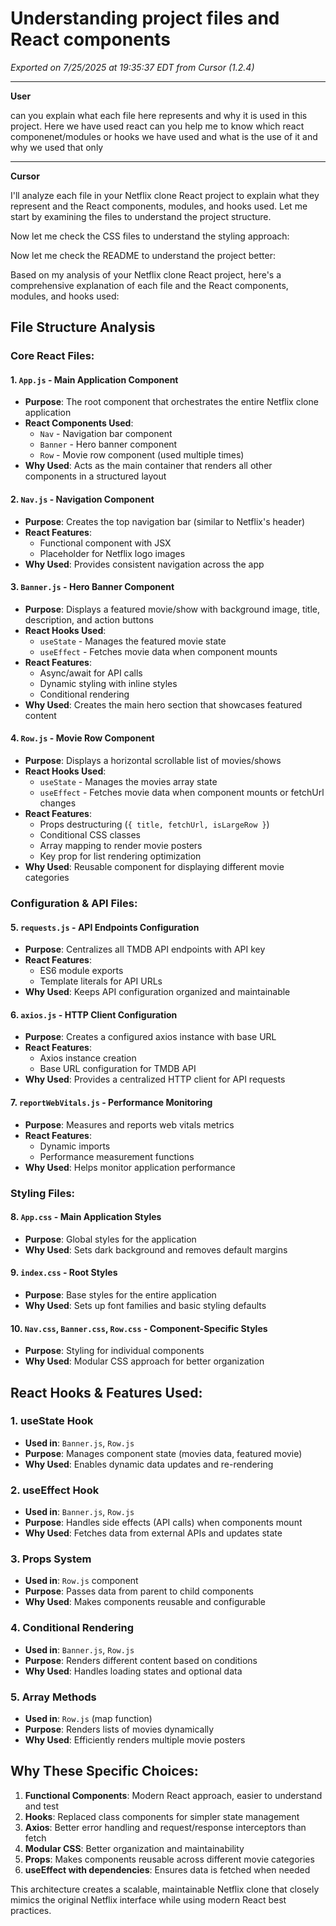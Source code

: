 # Understanding project files and React components
_Exported on 7/25/2025 at 19:35:37 EDT from Cursor (1.2.4)_

---

**User**

can you explain what each file here represents and why it is used in this project. Here we have used react can you help me to know which react componenet/modules or hooks we have used and what is the use of it and why we used that only

---

**Cursor**

I'll analyze each file in your Netflix clone React project to explain what they represent and the React components, modules, and hooks used. Let me start by examining the files to understand the project structure.


Now let me check the CSS files to understand the styling approach:


Now let me check the README to understand the project better:


Based on my analysis of your Netflix clone React project, here's a comprehensive explanation of each file and the React components, modules, and hooks used:

## File Structure Analysis

### **Core React Files:**

#### 1. **`App.js`** - Main Application Component
- **Purpose**: The root component that orchestrates the entire Netflix clone application
- **React Components Used**: 
  - `Nav` - Navigation bar component
  - `Banner` - Hero banner component  
  - `Row` - Movie row component (used multiple times)
- **Why Used**: Acts as the main container that renders all other components in a structured layout

#### 2. **`Nav.js`** - Navigation Component
- **Purpose**: Creates the top navigation bar (similar to Netflix's header)
- **React Features**: 
  - Functional component with JSX
  - Placeholder for Netflix logo images
- **Why Used**: Provides consistent navigation across the app

#### 3. **`Banner.js`** - Hero Banner Component
- **Purpose**: Displays a featured movie/show with background image, title, description, and action buttons
- **React Hooks Used**:
  - `useState` - Manages the featured movie state
  - `useEffect` - Fetches movie data when component mounts
- **React Features**:
  - Async/await for API calls
  - Dynamic styling with inline styles
  - Conditional rendering
- **Why Used**: Creates the main hero section that showcases featured content

#### 4. **`Row.js`** - Movie Row Component
- **Purpose**: Displays a horizontal scrollable list of movies/shows
- **React Hooks Used**:
  - `useState` - Manages the movies array state
  - `useEffect` - Fetches movie data when component mounts or fetchUrl changes
- **React Features**:
  - Props destructuring (`{ title, fetchUrl, isLargeRow }`)
  - Conditional CSS classes
  - Array mapping to render movie posters
  - Key prop for list rendering optimization
- **Why Used**: Reusable component for displaying different movie categories

### **Configuration & API Files:**

#### 5. **`requests.js`** - API Endpoints Configuration
- **Purpose**: Centralizes all TMDB API endpoints with API key
- **React Features**: 
  - ES6 module exports
  - Template literals for API URLs
- **Why Used**: Keeps API configuration organized and maintainable

#### 6. **`axios.js`** - HTTP Client Configuration
- **Purpose**: Creates a configured axios instance with base URL
- **React Features**:
  - Axios instance creation
  - Base URL configuration for TMDB API
- **Why Used**: Provides a centralized HTTP client for API requests

#### 7. **`reportWebVitals.js`** - Performance Monitoring
- **Purpose**: Measures and reports web vitals metrics
- **React Features**: 
  - Dynamic imports
  - Performance measurement functions
- **Why Used**: Helps monitor application performance

### **Styling Files:**

#### 8. **`App.css`** - Main Application Styles
- **Purpose**: Global styles for the application
- **Why Used**: Sets dark background and removes default margins

#### 9. **`index.css`** - Root Styles
- **Purpose**: Base styles for the entire application
- **Why Used**: Sets up font families and basic styling defaults

#### 10. **`Nav.css`, `Banner.css`, `Row.css`** - Component-Specific Styles
- **Purpose**: Styling for individual components
- **Why Used**: Modular CSS approach for better organization

## React Hooks & Features Used:

### **1. useState Hook**
- **Used in**: `Banner.js`, `Row.js`
- **Purpose**: Manages component state (movies data, featured movie)
- **Why Used**: Enables dynamic data updates and re-rendering

### **2. useEffect Hook**
- **Used in**: `Banner.js`, `Row.js`
- **Purpose**: Handles side effects (API calls) when components mount
- **Why Used**: Fetches data from external APIs and updates state

### **3. Props System**
- **Used in**: `Row.js` component
- **Purpose**: Passes data from parent to child components
- **Why Used**: Makes components reusable and configurable

### **4. Conditional Rendering**
- **Used in**: `Banner.js`, `Row.js`
- **Purpose**: Renders different content based on conditions
- **Why Used**: Handles loading states and optional data

### **5. Array Methods**
- **Used in**: `Row.js` (map function)
- **Purpose**: Renders lists of movies dynamically
- **Why Used**: Efficiently renders multiple movie posters

## Why These Specific Choices:

1. **Functional Components**: Modern React approach, easier to understand and test
2. **Hooks**: Replaced class components for simpler state management
3. **Axios**: Better error handling and request/response interceptors than fetch
4. **Modular CSS**: Better organization and maintainability
5. **Props**: Makes components reusable across different movie categories
6. **useEffect with dependencies**: Ensures data is fetched when needed

This architecture creates a scalable, maintainable Netflix clone that closely mimics the original Netflix interface while using modern React best practices.


